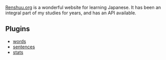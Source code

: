 [Renshuu.org](https://www.renshuu.org/) is a wonderful website for learning Japanese. It has been an integral part of my studies for years, and has an API available.

## Plugins

- [words](https://github.com/emilyeserven/ees-trmnl-plugins/tree/main/renshuu/renshuu-words)
- [sentences](https://github.com/emilyeserven/ees-trmnl-plugins/tree/main/renshuu/renshuu-sentences)
- [stats](https://github.com/emilyeserven/ees-trmnl-plugins/tree/main/renshuu/renshuu-stats)
